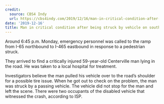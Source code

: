 ```yaml
---
credit:
  source: CBS4 Indy
  url: https://cbs4indy.com/2019/12/16/man-in-critical-condition-after-being-struck-by-vehicle-on-south-side-of-indy/
date: '2019-12-16'
title: Man in critical condition after being struck by vehicle on south side of Indy
---
```



Around 6:45 p.m. Monday, emergency personnel was called to the ramp from I-65 northbound to I-465 eastbound in response to a pedestrian struck.

They arrived to find a critically injured 59-year-old Centerville man lying in the road. He was taken to a local hospital for treatment.

Investigators believe the man pulled his vehicle over to the road’s shoulder for a possible tire issue. When he got out to check on the problem, the man was struck by a passing vehicle. The vehicle did not stop for the man and left the scene. There were two occupants of the disabled vehicle that witnessed the crash, according to ISP.